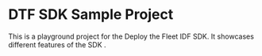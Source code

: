 # DTF SDK Sample Project

This is a playground project for the Deploy the Fleet IDF SDK. It showcases different features of the SDK .
